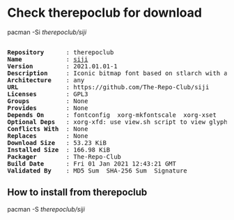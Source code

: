 # Check therepoclub for download

pacman -Si *therepoclub/siji*

<div class="highlight"><pre class="highlight"><text>
<b>Repository</b>      : therepoclub
<b>Name</b>            : <a href="../../x86_64/siji-2021.01.01-1-any.pkg.tar.zst">siji</a>
<b>Version</b>         : 2021.01.01-1
<b>Description</b>     : Iconic bitmap font based on stlarch with additional glyphs
<b>Architecture</b>    : any
<b>URL</b>             : https://github.com/The-Repo-Club/siji
<b>Licenses</b>        : GPL3
<b>Groups</b>          : None
<b>Provides</b>        : None
<b>Depends On</b>      : fontconfig  xorg-mkfontscale  xorg-xset
<b>Optional Deps</b>   : xorg-xfd: use view.sh script to view glyphs
<b>Conflicts With</b>  : None
<b>Replaces</b>        : None
<b>Download Size</b>   : 53.23 KiB
<b>Installed Size</b>  : 166.98 KiB
<b>Packager</b>        : The-Repo-Club <wayne6324@gmail.com>
<b>Build Date</b>      : Fri 01 Jan 2021 12:43:21 GMT
<b>Validated By</b>    : MD5 Sum  SHA-256 Sum  Signature
</text></pre></div>

## How to install from therepoclub

pacman -S *therepoclub/siji*
